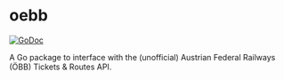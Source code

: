 # oebb

[![GoDoc](https://godoc.org/github.com/chrboe/oebb?status.svg)](https://godoc.org/github.com/chrboe/oebb)

A Go package to interface with the (unofficial) Austrian Federal Railways (ÖBB)
Tickets & Routes API.
